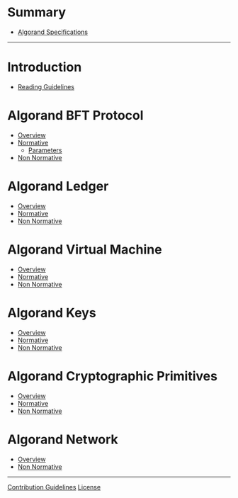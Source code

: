 # Summary

- [Algorand Specifications]()

---

# Introduction

- [Reading Guidelines](./reading-guidelines.md)

# Algorand BFT Protocol

- [Overview]()
- [Normative](./abft.md)
  - [Parameters](./abft-parameters.md)
- [Non Normative]()

# Algorand Ledger

- [Overview]()
- [Normative](./ledger.md)
- [Non Normative]()

# Algorand Virtual Machine

- [Overview]()
- [Normative](./avm.md)
- [Non Normative]()

# Algorand Keys

- [Overview]()
- [Normative](./partkey.md)
- [Non Normative]()

# Algorand Cryptographic Primitives

- [Overview]()
- [Normative](./crypto.md)
- [Non Normative]()

# Algorand Network

- [Overview]()
- [Non Normative]()

---

[Contribution Guidelines]()
[License]()
